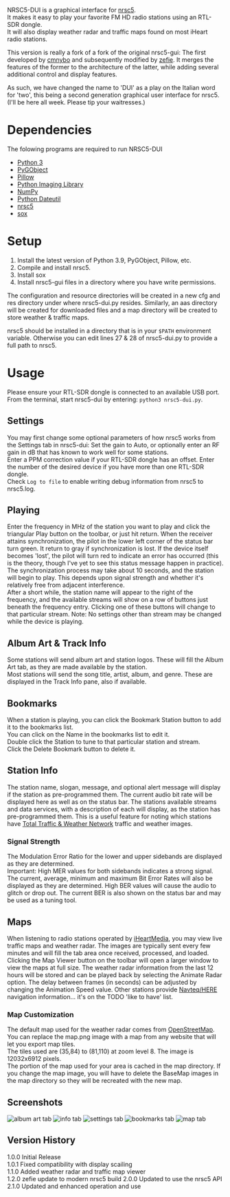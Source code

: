 NRSC5-DUI is a graphical interface for [nrsc5](https://github.com/theori-io/nrsc5).  
It makes it easy to play your favorite FM HD radio stations using an RTL-SDR dongle.  
It will also display weather radar and traffic maps found on most iHeart radio
stations.

This version is really a fork of a fork of the original nrsc5-gui: The first
developed by [cmnybo](https://github.com/cmnybo/nrsc5-gui) and subsequently modified
by [zefie](https://github.com/zefie/nrsc5-gui). It merges the features of the former
to the architecture of the latter, while adding several additional control and display
features.

As such, we have changed the name to 'DUI' as a play on the Italian word for 'two',
this being a second generation graphical user interface for nrsc5. (I'll be here all
week. Please tip your waitresses.)

# Dependencies

The folowing programs are required to run NRSC5-DUI

* [Python 3](https://www.python.org/downloads/release)
* [PyGObject](https://pygobject.readthedocs.io/en/latest/)
* [Pillow](https://pillow.readthedocs.io/en/stable/)
* [Python Imaging Library](http://pythonware.com/products/pil)
* [NumPy](http://www.numpy.org)
* [Python Dateutil](https://pypi.org/project/python-dateutil)
* [nrsc5](https://github.com/theori-io/nrsc5)
* [sox](https://github.com/chirlu/sox)

# Setup
1. Install the latest version of Python 3.9, PyGObject, Pillow, etc.
2. Compile and install nrsc5.
3. Install sox
4. Install nrsc5-gui files in a directory where you have write permissions.

The configuration and resource directories will be created in a new cfg and res directory
under where nrsc5-dui.py resides. Similarly, an aas directory will be created for downloaded
files and a map directory will be created to store weather & traffic maps.

nrsc5 should be installed in a directory that is in your `$PATH` environment variable.
Otherwise you can edit lines 27 & 28 of nrsc5-dui.py to provide a full path to nrsc5.

# Usage
Please ensure your RTL-SDR dongle is connected to an available USB port.
From the terminal, start nrsc5-dui by entering: `python3 nrsc5-dui.py`.

## Settings
You may first change some optional parameters of how nrsc5 works from the Settings tab in nrsc5-dui:
Set the gain to Auto, or optionally enter an RF gain in dB that has known to work well for some stations.  
Enter a PPM correction value if your RTL-SDR dongle has an offset.
Enter the number of the desired device if you have more than one RTL-SDR dongle.  
Check `Log to file` to enable writing debug information from nrsc5 to nrsc5.log.

## Playing
Enter the frequency in MHz of the station you want to play and click the triangular Play button on the toolbar, or just hit return.
When the receiver attains synchronization, the pilot in the lower left corner of the status bar turn green. It return to gray if synchronization is lost.
If the device itself becomes 'lost', the pilot will turn red to indicate an error has occurred (this is the theory, though I've yet to see this status message happen in practice).
The synchronization process may take about 10 seconds, and the station will begin to play. This depends upon signal strength and whether it's relatively free from adjacent interference.   
After a short while, the station name will appear to the right of the frequency, and the available streams will show on a row of buttons just beneath the frequency entry.
Clicking one of these buttons will change to that particular stream.
Note: No settings other than stream may be changed while the device is playing. 

## Album Art & Track Info
Some stations will send album art and station logos. These will fill the Album Art tab, as they are made available by the station.  
Most stations will send the song title, artist, album, and genre. These are displayed in the Track Info pane, also if available.  

## Bookmarks
When a station is playing, you can click the Bookmark Station button to add it to the bookmarks list.  
You can click on the Name in the bookmarks list to edit it.  
Double click the Station to tune to that particular station and stream.  
Click the Delete Bookmark button to delete it.

## Station Info
The station name, slogan, message, and optional alert message will display if the station as pre-programmed them.
The current audio bit rate will be displayed here as well as on the status bar.
The stations available streams and data services, with a description of each will display, as the station has pre-programmed them.
This is a useful feature for noting which stations have [Total Traffic & Weather Network](https://www.ttwnetwork.com/) traffic and weather images.

### Signal Strength
The Modulation Error Ratio for the lower and upper sidebands are displayed as they are determined.  
Important: High MER values for both sidebands indicates a strong signal.  
The current, average, minimum and maximum Bit Error Rates will also be displayed as they are determined.
High BER values will cause the audio to glitch or drop out.
The current BER is also shown on the status bar and may be used as a tuning tool.

## Maps
When listening to radio stations operated by [iHeartMedia](http://iheartmedia.com/iheartmedia/stations), you may view live traffic maps
and weather radar. The images are typically sent every few minutes and will fill the tab area once received, processed, and loaded.  
Clicking the Map Viewer button on the toolbar will open a larger window to view the maps at full size.
The weather radar information from the last 12 hours will be stored and can be played back by selecting the Animate Radar option.
The delay between frames (in seconds) can be adjusted by changing the Animation Speed value.
Other stations provide [Navteq/HERE](https://www.here.com) navigation information... it's on the TODO 'like to have' list.

### Map Customization
The default map used for the weather radar comes from [OpenStreetMap](https://www.openstreetmap.org).
You can replace the map.png image with a map from any website that will let you export map tiles.  
The tiles used are (35,84) to (81,110) at zoom level 8. The image is 12032x6912 pixels.  
The portion of the map used for your area is cached in the map directory.
If you change the map image, you will have to delete the BaseMap images in the map directory so they will be recreated with the new map. 

## Screenshots
![album art tab](https://raw.githubusercontent.com/markjfine/nrsc5-dui/master/screenshots/Album_Art_Tab.png "Album Art Tab")
![info tab](https://raw.githubusercontent.com/markjfine/nrsc5-dui/master/screenshots/Info_Tab.png "Info Tab")
![settings tab](https://raw.githubusercontent.com/markjfine/nrsc5-dui/master/screenshots/Settings_Tab.png "Settings Tab")
![bookmarks tab](https://raw.githubusercontent.com/markjfine/nrsc5-dui/master/screenshots/Bookmarks_Tab.png "Bookmarks Tab")
![map tab](https://raw.githubusercontent.com/markjfine/nrsc5-dui/master/screenshots/Map_Tab.png "Map Tab")

## Version History
1.0.0 Initial Release  
1.0.1 Fixed compatibility with display scailing  
1.1.0 Added weather radar and traffic map viewer  
1.2.0 zefie update to modern nrsc5 build
2.0.0 Updated to use the nrsc5 API
2.1.0 Updated and enhanced operation and use
